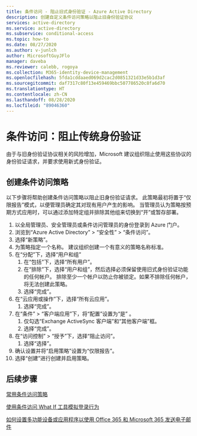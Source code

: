 ```yaml
---
title: 条件访问 - 阻止旧式身份验证 - Azure Active Directory
description: 创建自定义条件访问策略以阻止旧身份验证协议
services: active-directory
ms.service: active-directory
ms.subservice: conditional-access
ms.topic: how-to
ms.date: 08/27/2020
ms.author: v-junlch
author: MicrosoftGuyJFlo
manager: daveba
ms.reviewer: calebb, rogoya
ms.collection: M365-identity-device-management
ms.openlocfilehash: 5fda1cddaaed069d2cac2d0851321d33e5b1d3af
ms.sourcegitcommit: daf7317c80f13e459469bbc507786520c8fa6d70
ms.translationtype: HT
ms.contentlocale: zh-CN
ms.lasthandoff: 08/28/2020
ms.locfileid: "89046360"
---
```

# <a name="conditional-access-block-legacy-authentication"></a>条件访问：阻止传统身份验证

由于与旧身份验证协议相关的风险增加，Microsoft 建议组织阻止使用这些协议的身份验证请求，并要求使用新式身份验证。

## <a name="create-a-conditional-access-policy"></a>创建条件访问策略

以下步骤将帮助创建条件访问策略以阻止旧身份验证请求。 此策略最初将置于“仅限报告”模式，以便管理员确定其对现有用户产生的影响。 当管理员认为策略按预期方式应用时，可以通过添加特定组并排除其他组来切换到“开”或暂存部署。

1. 以全局管理员、安全管理员或条件访问管理员的身份登录到 Azure 门户。
1. 浏览到“Azure Active Directory” > “安全性” > “条件访问”。
1. 选择“新策略”。
1. 为策略指定一个名称。 建议组织创建一个有意义的策略名称标准。
1. 在“分配”下，选择“用户和组”
   1. 在“包括”下，选择“所有用户”。
   1. 在“排除”下，选择“用户和组”，然后选择必须保留使用旧式身份验证功能的任何帐户。 排除至少一个帐户以防止你被锁定。如果不排除任何帐户，将无法创建此策略。
   1. 选择“完成”。
1. 在“云应用或操作”下，选择“所有云应用”。
   1. 选择“完成”。
1. 在“条件” > “客户端应用”下，将“配置”设置为“是”   。
   1. 仅勾选“Exchange ActiveSync 客户端”和“其他客户端”框。 
   1. 选择“完成”。
1. 在“访问控制” > “授予”下，选择“阻止访问”。
   1. 选择“选择”。
1. 确认设置并将“启用策略”设置为“仅限报告”。
1. 选择“创建”进行创建并启用策略。

## <a name="next-steps"></a>后续步骤

[常用条件访问策略](concept-conditional-access-policy-common.md)

[使用条件访问 What If 工具模拟登录行为](troubleshoot-conditional-access-what-if.md)

[如何设置多功能设备或应用程序以使用 Office 365 和 Microsoft 365 发送电子邮件](https://docs.microsoft.com/exchange/mail-flow-best-practices/how-to-set-up-a-multifunction-device-or-application-to-send-email-using-office-3)

